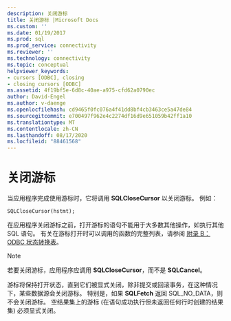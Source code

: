 ```yaml
---
description: 关闭游标
title: 关闭游标 |Microsoft Docs
ms.custom: ''
ms.date: 01/19/2017
ms.prod: sql
ms.prod_service: connectivity
ms.reviewer: ''
ms.technology: connectivity
ms.topic: conceptual
helpviewer_keywords:
- cursors [ODBC], closing
- closing cursors [ODBC]
ms.assetid: 4f19bf5e-6d8c-40ae-a975-cfd62a0790ec
author: David-Engel
ms.author: v-daenge
ms.openlocfilehash: cd9465f0fc076a4f41dd8bf4cb3463ce5a47de84
ms.sourcegitcommit: e700497f962e4c2274df16d9e651059b42ff1a10
ms.translationtype: MT
ms.contentlocale: zh-CN
ms.lasthandoff: 08/17/2020
ms.locfileid: "88461568"
---
```

# <a name="closing-the-cursor"></a>关闭游标
当应用程序完成使用游标时，它将调用 **SQLCloseCursor** 以关闭游标。 例如：  
  
```  
SQLCloseCursor(hstmt);  
```  
  
 在应用程序关闭游标之前，打开游标的语句不能用于大多数其他操作，如执行其他 SQL 语句。 有关在游标打开时可以调用的函数的完整列表，请参阅 [附录 B： ODBC 状态转换表](../../../odbc/reference/appendixes/appendix-b-odbc-state-transition-tables.md)。  
  
> [!NOTE]  
>  若要关闭游标，应用程序应调用 **SQLCloseCursor**，而不是 **SQLCancel**。  
  
 游标将保持打开状态，直到它们被显式关闭，除非提交或回滚事务，在这种情况下，某些数据源会关闭游标。 特别是，如果 **SQLFetch** 返回 SQL_NO_DATA，则不会关闭游标。 空结果集上的游标 (在语句成功执行但未返回任何行时创建的结果集) 必须显式关闭。
